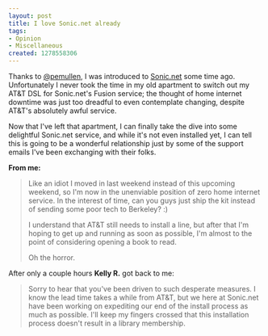 ```yaml
--- 
layout: post
title: I love Sonic.net already
tags: 
- Opinion
- Miscellaneous
created: 1278558306
---
```

Thanks to [@pemullen](http://twitter.com/pemullen), I was introduced to [Sonic.net](http://sonic.net) some time ago. Unfortunately I never took the time in my old apartment to switch out my AT&T DSL for Sonic.net's Fusion service; the thought of home internet downtime was just too dreadful to even contemplate changing, despite AT&T's absolutely awful service.

Now that I've left that apartment, I can finally take the dive into some delightful Sonic.net service, and while it's not even installed yet, I can tell this is going to be a wonderful relationship just by some of the support emails I've been exchanging with their folks.

**From me:**

> Like an idiot I moved in last weekend instead of this upcoming weekend, so I'm
> now in the unenviable position of zero home internet service. In the interest
> of time, can you guys just ship the kit instead of sending some poor tech to
> Berkeley? :)
> 
> I understand that AT&T still needs to install a line, but after that I'm hoping
> to get up and running as soon as possible, I'm almost to the point of
> considering opening a book to read.
> 
> 
> Oh the horror.

After only a couple hours **Kelly R.** got back to me:

> Sorry to hear that you've been driven to such desperate measures. I know the lead time takes a while from AT&T, but we here at Sonic.net have been working on expediting our end of the install process as much as possible. I'll keep my fingers crossed that this installation process doesn't result in a library membership.

